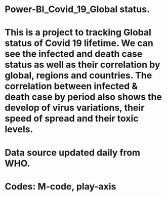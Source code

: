 # Power-BI_Covid_19_Global status.
# This is a project to tracking Global status of Covid 19 lifetime. We can see the infected and death case status as well as their correlation by global, regions and countries. The correlation between infected & death case by period also shows the develop of virus variations, their speed of spread and their toxic levels.
# Data source updated daily from WHO.
# Codes: M-code, play-axis
